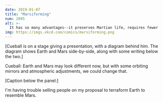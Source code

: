 ```yaml
---
date: 2019-01-07
title: "Marsiforming"
num: 2095
alt: >-
  It has so many advantages--it preserves Martian life, requires fewer interplanetary launches, and makes it much easier to field-test Mars rovers.
img: https://imgs.xkcd.com/comics/marsiforming.png
---
```

[Cueball is on a stage giving a presentation, with a diagram behind him. The diagram shows Earth and Mars side-by-side, along with some writing below the two.]

Cueball: Earth and Mars may look different now, but with some orbiting mirrors and atmospheric adjustments, we could change that.

[Caption below the panel:]

I'm having trouble selling people on my proposal to terraform Earth to resemble Mars.